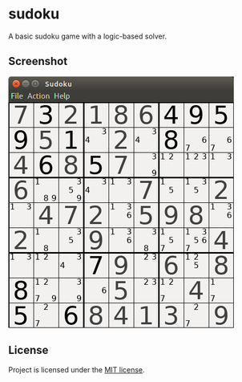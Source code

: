 # sudoku

A basic sudoku game with a logic-based solver.

## Screenshot
![slideGame screenshot](screenshot.png)

## License
Project is licensed under the [MIT license](LICENSE).

